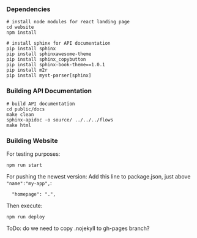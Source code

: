 ### Dependencies

```
# install node modules for react landing page
cd website
npm install
```
```
# install sphinx for API documentation
pip install sphinx
pip install sphinxawesome-theme
pip install sphinx_copybutton
pip install sphinx-book-theme==1.0.1
pip install m2r
pip install myst-parser[sphinx]
```

### Building API Documentation

```
# build API documentation
cd public/docs
make clean
sphinx-apidoc -o source/ ../../../flows
make html
```

### Building Website

For testing purposes:
```
npm run start
```

For pushing the newest version:
Add this line to package.json, just above `"name":"my-app",`:
```
  "homepage": ".",
```
Then execute:
```
npm run deploy
```

ToDo: do we need to copy .nojekyll to gh-pages branch?
